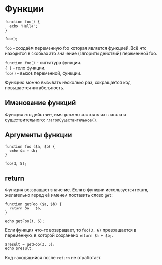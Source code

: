 # Функции

    function foo() {
      echo 'Hello';
    }

    foo();

`foo` - создаём переменную foo которая является функцией. Всё что находится в скобках это значение (алгоритм действий) переменной foo.

`function foo()` - сигнатура функции.  
`{ }` - тело функции.  
`foo()` - вызов переменной, функции.

Функцию можно вызывать несколько раз, сокращается код, повышается читабельность.

## Именование функций
Функция это действие, имя должно состоять из глагола и существительного: `глаголСуществительное()`.

## Аргументы функции

    function foo ($a, $b) {
      echo $a + $b;
    }

    foo(3, 5);

## return
Функция возвращает значение. Если в функции используется return, желательно перед её именем поставить слово `get`: 

    function getFoo ($a, $b) {
      return $a + $b;
    }

    echo getFoo(3, 6);

Если функция что-то возвращает, то `foo(3, 6)` превращается в переменную, в которой сохранено `return $a + $b;`.

    $result = getFoo(3, 6);
    echo $result;

Код находящийся после `return` не отработает.
